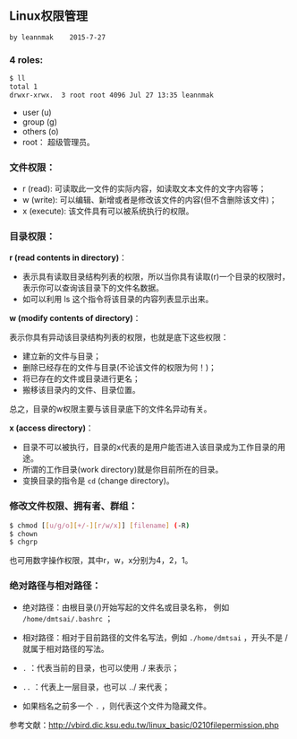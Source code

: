 ## Linux权限管理

    by leannmak    2015-7-27

### 4 roles:

```bash
$ ll
total 1
drwxr-xrwx.  3 root root 4096 Jul 27 13:35 leannmak
```
* user (u)
* group (g)
* others (o)
* root： 超级管理员。

### 文件权限：

* r (read): 可读取此一文件的实际内容，如读取文本文件的文字内容等；
* w (write): 可以编辑、新增或者是修改该文件的内容(但不含删除该文件)；
* x (execute): 该文件具有可以被系统执行的权限。

### 目录权限：

**r (read contents in directory)**：

* 表示具有读取目录结构列表的权限，所以当你具有读取(r)一个目录的权限时，表示你可以查询该目录下的文件名数据。
* 如可以利用 ls 这个指令将该目录的内容列表显示出来。

**w (modify contents of directory)**：

表示你具有异动该目录结构列表的权限，也就是底下这些权限：

* 建立新的文件与目录；
* 删除已经存在的文件与目录(不论该文件的权限为何！)；
* 将已存在的文件或目录进行更名；
* 搬移该目录内的文件、目录位置。

总之，目录的w权限主要与该目录底下的文件名异动有关。

**x (access directory)**：

* 目录不可以被执行，目录的x代表的是用户能否进入该目录成为工作目录的用途。
* 所谓的工作目录(work directory)就是你目前所在的目录。
* 变换目录的指令是 `cd` (change directory)。

### 修改文件权限、拥有者、群组：

```bash
$ chmod [[u/g/o][+/-][r/w/x]] [filename] (-R)
$ chown
$ chgrp
```
也可用数字操作权限，其中r，w，x分别为4，2，1。

### 绝对路径与相对路径：

* 绝对路径：由根目录(/)开始写起的文件名或目录名称， 例如 `/home/dmtsai/.bashrc` ；
* 相对路径：相对于目前路径的文件名写法，例如 `./home/dmtsai` ，开头不是 / 就属于相对路径的写法。

* `.` ：代表当前的目录，也可以使用 ./ 来表示；
* `..` ：代表上一层目录，也可以 ../ 来代表；
* 如果档名之前多一个 `.` ，则代表这个文件为隐藏文件。

参考文献：http://vbird.dic.ksu.edu.tw/linux_basic/0210filepermission.php

